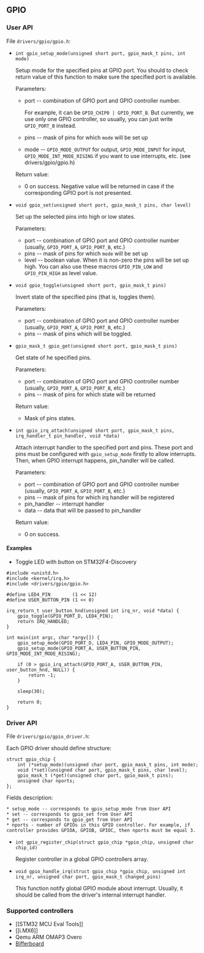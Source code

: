 ## GPIO

### User API

File `drivers/gpio/gpio.h`:

* `int gpio_setup_mode(unsigned short port, gpio_mask_t pins, int mode)`

   Setup mode for the specified pins at GPIO port. You should to check return value of this function to make sure the specified port is available.

   Parameters:
    * port -- combination of GPIO port and GPIO controller number.

        For example, it can be `GPIO_CHIP0 | GPIO_PORT_B`. But currently, we use only one GPIO controller, so usually, you can just write `GPIO_PORT_B` instead.
    * pins -- mask of pins for which `mode` will be set up
    * mode -- `GPIO_MODE_OUTPUT` for output, `GPIO_MODE_INPUT` for input,  `GPIO_MODE_INT_MODE_RISING` if you want to use interrupts, etc. (see drivers/gpio/gpio.h)

    Return value:
    *  0 on success. Negative value will be returned in case if the corresponding GPIO port is not presented.

* `void gpio_set(unsigned short port, gpio_mask_t pins, char level)`

    Set up the selected pins into high or low states.

    Parameters:
    * port -- combination of GPIO port and GPIO controller number (usually, `GPIO_PORT_A`, `GPIO_PORT_B`, etc.)
    * pins -- mask of pins for which `mode` will be set up
    * level -- boolean value. When it is non-zero the pins will be set up high. You can also use these macros `GPIO_PIN_LOW` and `GPIO_PIN_HIGH` as level value.

* `void gpio_toggle(unsigned short port, gpio_mask_t pins)`

    Invert state of the specified pins (that is, toggles them).

    Parameters:
    * port -- combination of GPIO port and GPIO controller number (usually, `GPIO_PORT_A`, `GPIO_PORT_B`, etc.)
    * pins -- mask of pins which will be toggled.

* `gpio_mask_t gpio_get(unsigned short port, gpio_mask_t pins)`

    Get state of he specified pins.

    Parameters:
    * port -- combination of GPIO port and GPIO controller number (usually, `GPIO_PORT_A`, `GPIO_PORT_B`, etc.)
    * pins -- mask of pins for which state will be returned

    Return value:
    * Mask of pins states.

* `int gpio_irq_attach(unsigned short port, gpio_mask_t pins, irq_handler_t pin_handler, void *data)`

    Attach interrupt handler to the specified port and pins. These port and pins must be configured with `gpio_setup_mode` firstly to allow interrupts. Then, when GPIO interrupt happens, pin_handler will be called.

    Parameters:
    * port -- combination of GPIO port and GPIO controller number (usually, `GPIO_PORT_A`, `GPIO_PORT_B`, etc.)
    * pins -- mask of pins for which irq handler will be registered
    * pin_handler -- interrupt handler
    * data -- data that will be passed to pin_handler

    Return value:
    * 0 on success.

#### Examples

* Toggle LED with button on STM32F4-Discovery
```
#include <unistd.h>
#include <kernel/irq.h>
#include <drivers/gpio/gpio.h>

#define LED4_PIN        (1 << 12)
#define USER_BUTTON_PIN (1 << 0)

irq_return_t user_button_hnd(unsigned int irq_nr, void *data) {
    gpio_toggle(GPIO_PORT_D, LED4_PIN);
    return IRQ_HANDLED;
}

int main(int argc, char *argv[]) {
    gpio_setup_mode(GPIO_PORT_D, LED4_PIN, GPIO_MODE_OUTPUT);
    gpio_setup_mode(GPIO_PORT_A, USER_BUTTON_PIN, GPIO_MODE_INT_MODE_RISING);

    if (0 > gpio_irq_attach(GPIO_PORT_A, USER_BUTTON_PIN, user_button_hnd, NULL)) {
        return -1;
    }

    sleep(30);

    return 0;
}
```


### Driver API

File `drivers/gpio/gpio_driver.h`:

Each GPIO driver should define structure:

```
struct gpio_chip {
    int (*setup_mode)(unsigned char port, gpio_mask_t pins, int mode);
    void (*set)(unsigned char port, gpio_mask_t pins, char level);
    gpio_mask_t (*get)(unsigned char port, gpio_mask_t pins);
    unsigned char nports;
};
```

Fields description:

    * setup_mode -- corresponds to gpio_setup_mode from User API
    * set -- corresponds to gpio_set from User API
    * get -- corresponds to gpio_get from User API
    * nports - number of GPIOs in this GPIO controller. For example, if controller provides GPIOA, GPIOB, GPIOC, then nports must be equal 3.

* `int gpio_register_chip(struct gpio_chip *gpio_chip, unsigned char chip_id)`

    Register controller in a global GPIO controllers array.

* `void gpio_handle_irq(struct gpio_chip *gpio_chip, unsigned int irq_nr, unsigned char port, gpio_mask_t changed_pins)`

    This function notify global GPIO module about interrupt. Usually, it should be called from the driver's internal interrupt handler.

### Supported controllers

* [[STM32 MCU Eval Tools]]
* [[i.MX6]]
* Qemu ARM OMAP3 Overo
* [Bifferboard](https://github.com/embox/embox/wiki/Platform-Bifferboard)
